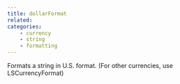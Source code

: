 ```yaml
---
title: dollarFormat
related:
categories:
    - currency
    - string
    - formatting
---
```


Formats a string in U.S. format. (For other currencies, use
        LSCurrencyFormat)